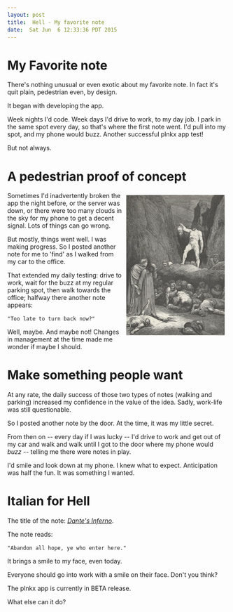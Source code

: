 ```yaml
---
layout: post
title:  Hell - My favorite note
date:  Sat Jun  6 12:33:36 PDT 2015
---
```


# My Favorite note

There's nothing unusual or even exotic about my favorite note. In
fact it's quit plain, pedestrian even, by design.

It began with developing the app.

Week nights I'd code. Week days I'd drive to work, to my day
job. I park in the same spot every day, so that's where the
first note went. I'd pull into my spot, and my phone would buzz.
Another successful plnkx app test!

But not always.

# A pedestrian proof of concept

<img src='/images/abandon_all_hope.png'
     alt='make something people want' title='make something people want'
     style='float: right; margin: .5em;' />

Sometimes I'd inadvertently broken the app the night before, or the
server was down, or there were too many clouds in the sky for my
phone to get a decent signal. Lots of things can go wrong.

But mostly, things went well. I was making progress. So I posted
another note for me to 'find' as I walked from my car to the office.

That extended my daily testing: drive to work, wait for the buzz at
my regular parking spot, then walk towards the office; halfway there
another note appears:

```
"Too late to turn back now?"
```

Well, maybe. And maybe not! Changes in management at the time made me
wonder if maybe I should.

# Make something people want

At any rate, the daily success of those two types of notes (walking
and parking) increased my confidence in the value of the idea. Sadly,
work-life was still questionable.

So I posted another note by the door. At the time, it was
my little secret.

From then on -- every day if I was lucky -- I'd drive to work and get
out of my car and walk and walk until I got to the door where my
phone would *buzz* -- telling me there were notes in play.

I'd smile and look down at my phone. I knew what to expect.
Anticipation was half the fun. It was something I wanted.

# Italian for Hell

The title of the note: [_Dante's Inferno_](http://en.wikipedia.org/wiki/Inferno_%28Dante%29).

The note reads:

```
"Abandon all hope, ye who enter here."
```

It brings a smile to my face, even today.

Everyone should go into work with a smile on their face. Don't you
think?

The plnkx app is currently in BETA release.

What else can it do?
